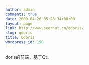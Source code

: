 ```yaml
---
author: admin
comments: true
date: 2009-04-26 05:28:34+00:00
layout: page
link: http://www.seerhut.cn/qdoris/
slug: qdoris
title: Qdoris
wordpress_id: 190
---
```


doris的前端，基于Qt。
